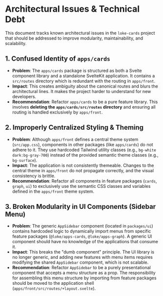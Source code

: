 # Architectural Issues & Technical Debt

This document tracks known architectural issues in the `loke-cards` project that should be addressed to improve modularity, maintainability, and scalability.

## 1. Confused Identity of `apps/cards`

-   **Problem**: The `apps/cards` package is structured as both a Svelte component library and a standalone SvelteKit application. It contains a `src/routes` directory which is redundant with the routing in `apps/front`.
-   **Impact**: This creates ambiguity about the canonical routes and blurs the architectural lines. It makes the project harder to understand for new developers.
-   **Recommendation**: Refactor `apps/cards` to be a pure feature library. This involves **deleting the `apps/cards/src/routes` directory** and ensuring all routing is handled exclusively by `apps/front`.

## 2. Improperly Centralized Styling & Theming

-   **Problem**: Although `apps/front` defines a central theme system (`src/app.css`), components in other packages (like `apps/cards`) do not adhere to it. They use hardcoded Tailwind utility classes (e.g., `bg-white dark:bg-gray-700`) instead of the provided semantic theme classes (e.g., `bg-surface`).
-   **Impact**: The application is not consistently themeable. Changes to the central theme in `apps/front` do not propagate correctly, and the visual consistency is brittle.
-   **Recommendation**: Refactor all components in feature packages (`cards`, `graph`, `ui`) to exclusively use the semantic CSS classes and variables defined in the `apps/front` theme system.

## 3. Broken Modularity in UI Components (Sidebar Menu)

-   **Problem**: The generic `AppSidebar` component (located in `packages/ui`) contains hardcoded logic to dynamically import menus from specific feature packages (`@loke/apps-cards`, `@loke/apps-graph`). A generic UI component should have no knowledge of the applications that consume it.
-   **Impact**: This breaks the "dumb component" principle. The UI library is no longer generic, and adding new features with menu items requires modifying the shared `AppSidebar` component, which is not scalable.
-   **Recommendation**: Refactor `AppSidebar` to be a purely presentational component that accepts a menu structure as a prop. The responsibility for assembling this menu structure by importing from feature packages should be moved to the application shell (`apps/front/src/routes/+layout.svelte`).
